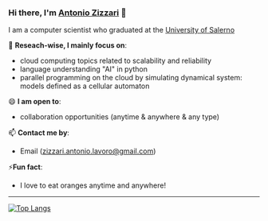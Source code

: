 ### Hi there, I'm [Antonio Zizzari](https://www.instagram.com/zizzariantonio/) 👋


I am a computer scientist who graduated at the [University of Salerno](https://www.unisa.it/)


🔭 **Reseach-wise, I mainly focus on**:

- cloud computing topics related to scalability and reliability
- language understanding "AI" in python
- parallel programming on the cloud by simulating dynamical system: models defined as a cellular automaton

😄 **I am open to**:

- collaboration opportunities (anytime & anywhere & any type)

📫 **Contact me by**:
- Email (zizzari.antonio.lavoro@gmail.com)

⚡**Fun fact**:
 - I love to eat oranges anytime and anywhere!

----

[![Top Langs](https://github-readme-stats.vercel.app/api/top-langs/?username=Antonio-Zizzari&theme=material-palenight&hide=Jupyter&layout=compact)](https://github.com/anuraghazra/github-readme-stats)
